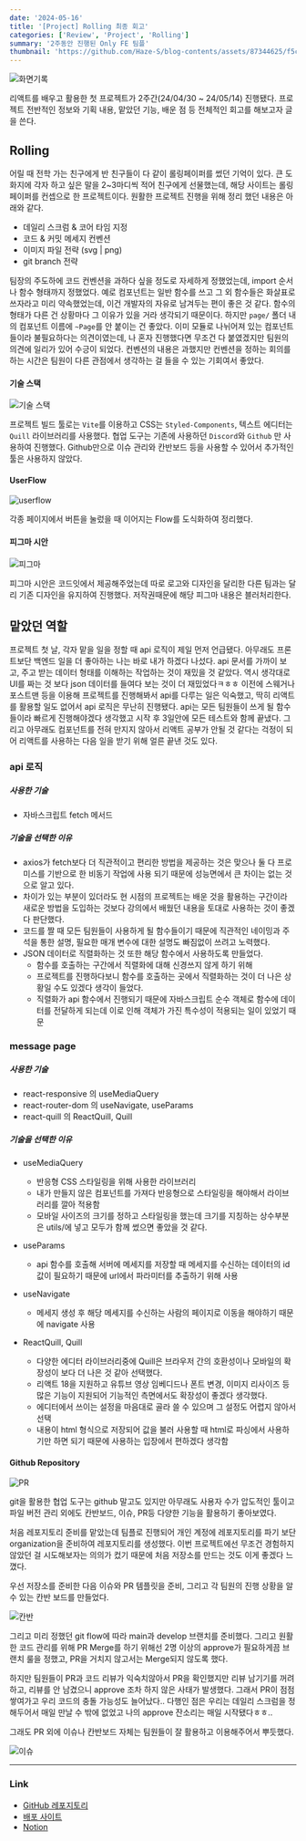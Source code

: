```yaml
---
date: '2024-05-16'
title: '[Project] Rolling 최종 회고'
categories: ['Review', 'Project', 'Rolling']
summary: '2주동안 진행된 Only FE 팀플'
thumbnail: 'https://github.com/Haze-S/blog-contents/assets/87344625/f5c72814-b435-4565-83b1-ed87b535aaae'
---
```


![화면기록](https://github.com/part2-8team/Rolling/assets/87344625/0b0b1a98-455e-41e2-b90d-1af25da88487)

리액트를 배우고 활용한 첫 프로젝트가 2주간(24/04/30 ~ 24/05/14) 진행됐다. 프로젝트 전반적인 정보와 기획 내용, 맡았던 기능, 배운 점 등 전체적인 회고를 해보고자 글을 쓴다.

## Rolling

어릴 때 전학 가는 친구에게 반 친구들이 다 같이 롤링페이퍼를 썼던 기억이 있다. 큰 도화지에 각자 하고 싶은 말을 2~3마디씩 적어 친구에게 선물했는데, 해당 사이트는 롤링페이퍼를 컨셉으로 한 프로젝트이다.
원활한 프로젝트 진행을 위해 정리 했던 내용은 아래와 같다.

- 데일리 스크럼 & 코어 타임 지정
- 코드 & 커밋 메세지 컨벤션
- 이미지 파일 전략 (svg | png)
- git branch 전략

팀장의 주도하에 코드 컨벤션을 과하다 싶을 정도로 자세하게 정했었는데, import 순서나 함수 형태까지 정했었다. 예로 컴포넌트는 일반 함수를 쓰고 그 외 함수들은 화살표로 쓰자라고 미리 약속했었는데, 이건 개발자의 자유로 남겨두는 편이 좋은 것 같다. 함수의 형태가 다른 건 상황마다 그 이유가 있을 거라 생각되기 때문이다.
하지만 `page/` 폴더 내의 컴포넌트 이름에 `~Page`를 안 붙이는 건 좋았다. 이미 모듈로 나뉘어져 있는 컴포넌트들이라 불필요하다는 의견이였는데, 나 혼자 진행했다면 무조건 다 붙였겠지만 팀원의 의견에 일리가 있어 수긍이 되었다. 컨벤션의 내용은 과했지만 컨벤션을 정하는 회의를 하는 시간은 팀원이 다른 관점에서 생각하는 걸 들을 수 있는 기회여서 좋았다.

#### 기술 스택

![기술 스택](https://github.com/Haze-S/blog-contents/assets/87344625/9b752839-f3d1-4e32-b054-0e22cb90f4ce)

프로젝트 빌드 툴로는 `Vite`를 이용하고 CSS는 `Styled-Components`, 텍스트 에디터는 `Quill` 라이브러리를 사용했다. 협업 도구는 기존에 사용하던 `Discord`와 `Github` 만 사용하여 진행했다. Github만으로 이슈 관리와 칸반보드 등을 사용할 수 있어서 추가적인 툴은 사용하지 않았다.

#### UserFlow

![userflow](https://github.com/Haze-S/blog-contents/assets/87344625/4bd4102d-a7e2-4ed9-ae96-a71443f4fdde)

각종 페이지에서 버튼을 눌렀을 때 이어지는 Flow를 도식화하여 정리했다.

#### 피그마 시안

![피그마](https://github.com/Haze-S/blog-contents/assets/87344625/47a24cb1-9a52-4b34-a894-b1f24e7057a3)

피그마 시안은 코드잇에서 제공해주었는데 따로 로고와 디자인을 달리한 다른 팀과는 달리 기존 디자인을 유지하여 진행했다. 저작권때문에 해당 피그마 내용은 블러처리한다.

## 맡았던 역할

프로젝트 첫 날, 각자 맡을 일을 정할 때 api 로직이 제일 먼저 언급됐다. 아무래도 프론트보단 백엔드 일을 더 좋아하는 나는 바로 내가 하겠다 나섰다. api 문서를 가까이 보고, 주고 받는 데이터 형태를 이해하는 작업하는 것이 재밌을 것 같았다. 역시 생각대로 UI를 짜는 것 보다 json 데이터를 들여다 보는 것이 더 재밌었다ㅋㅎㅎ 이전에 스웨거나 포스트맨 등을 이용해 프로젝트를 진행해봐서 api를 다루는 일은 익숙했고, 딱히 리액트를 활용할 일도 없어서 api 로직은 무난히 진행됐다.
api는 모든 팀원들이 쓰게 될 함수들이라 빠르게 진행해야겠다 생각했고 시작 후 3일안에 모든 테스트와 함께 끝냈다. 그리고 아무래도 컴포넌트를 전혀 만지지 않아서 리액트 공부가 안될 것 같다는 걱정이 되어 리액트를 사용하는 다음 일을 받기 위해 얼른 끝낸 것도 있다.

### api 로직

##### 사용한 기술

- 자바스크립트 fetch 메서드

##### 기술을 선택한 이유

- axios가 fetch보다 더 직관적이고 편리한 방법을 제공하는 것은 맞으나 둘 다 프로미스를 기반으로 한 비동기 작업에 사용 되기 때문에 성능면에서 큰 차이는 없는 것으로 알고 있다.
- 차이가 있는 부분이 있더라도 현 시점의 프로젝트는 배운 것을 활용하는 구간이라 새로운 방법을 도입하는 것보다 강의에서 배웠던 내용을 토대로 사용하는 것이 좋겠다 판단했다.
- 코드를 짤 때 모든 팀원들이 사용하게 될 함수들이기 때문에 직관적인 네이밍과 주석을 통한 설명, 필요한 매개 변수에 대한 설명도 빠짐없이 쓰려고 노력했다.
- JSON 데이터로 직렬화하는 것 또한 해당 함수에서 사용하도록 만들었다.
  - 함수를 호출하는 구간에서 직렬화에 대해 신경쓰지 않게 하기 위해
  - 프로젝트를 진행하다보니 함수를 호출하는 곳에서 직렬화하는 것이 더 나은 상황일 수도 있겠다 생각이 들었다.
  - 직렬화가 api 함수에서 진행되기 때문에 자바스크립트 순수 객체로 함수에 데이터를 전달하게 되는데 이로 인해 객체가 가진 특수성이 적용되는 일이 있었기 때문

### message page

##### 사용한 기술

- react-responsive 의 useMediaQuery
- react-router-dom 의 useNavigate, useParams
- react-quill 의 ReactQuill, Quill

##### 기술을 선택한 이유

- useMediaQuery

  - 반응형 CSS 스타일링을 위해 사용한 라이브러리
  - 내가 만들지 않은 컴포넌트를 가져다 반응형으로 스타일링을 해야해서 라이브러리를 깔아 적용함
  - 모바일 사이즈의 크기를 정하고 스타일링을 했는데 크기를 지칭하는 상수부분은 utils/에 넣고 모두가 함께 썼으면 좋았을 것 같다.

- useParams

  - api 함수를 호출해 서버에 메세지를 저장할 때 메세지를 수신하는 데이터의 id값이 필요하기 때문에 url에서 파라미터를 추출하기 위해 사용

- useNavigate

  - 메세지 생성 후 해당 메세지를 수신하는 사람의 페이지로 이동을 해야하기 때문에 navigate 사용

- ReactQuill, Quill
  - 다양한 에디터 라이브러리중에 Quill은 브라우저 간의 호환성이나 모바일의 확장성이 보다 더 나은 것 같아 선택했다.
  - 리액트 18을 지원하고 유튜브 영상 임베디드나 폰트 변경, 이미지 리사이즈 등 많은 기능이 지원되어 기능적인 측면에서도 확장성이 좋겠다 생각했다.
  - 에디터에서 쓰이는 설정을 마음대로 골라 쓸 수 있으며 그 설정도 어렵지 않아서 선택
  - 내용이 html 형식으로 저장되어 값을 불러 사용할 때 html로 파싱에서 사용하기만 하면 되기 때문에 사용하는 입장에서 편하겠다 생각함

#### Github Repository

![PR](https://github.com/Haze-S/blog-contents/assets/87344625/9fd8fb1c-58c1-44d9-95de-875044907328)

git을 활용한 협업 도구는 github 말고도 있지만 아무래도 사용자 수가 압도적인 툴이고 파일 버전 관리 외에도 칸반보드, 이슈, PR등 다양한 기능을 활용하기 좋아보였다.

처음 레포지토리 준비를 맡았는데 팀플로 진행되어 개인 계정에 레포지토리를 파기 보단 organization을 준비하여 레포지토리를 생성했다. 이번 프로젝트에선 무조건 경험하지 않았던 걸 시도해보자는 의의가 컸기 때문에 처음 저장소를 만드는 것도 이게 좋겠다 느꼈다.

우선 저장소를 준비한 다음 이슈와 PR 템플릿을 준비, 그리고 각 팀원의 진행 상황을 알 수 있는 칸반 보드를 만들었다.

![칸반](https://github.com/Haze-S/blog-contents/assets/87344625/565ffa33-2bca-4086-b1a1-ab00b8e47b57)

그리고 미리 정했던 git flow에 따라 main과 develop 브랜치를 준비했다. 그리고 원활한 코드 관리를 위해 PR Merge를 하기 위해선 2명 이상의 approve가 필요하게끔 브랜치 룰을 정했고, PR을 거치지 않고서는 Merge되지 않도록 했다.

하지만 팀원들이 PR과 코드 리뷰가 익숙치않아서 PR을 확인했지만 리뷰 남기기를 꺼려하고, 리뷰를 안 남겼으니 approve 조차 하지 않은 사태가 발생했다. 그래서 PR이 점점 쌓여가고 우리 코드의 충돌 가능성도 늘어났다.. 다행인 점은 우리는 데일리 스크럼을 정해두어서 매일 만날 수 밖에 없었고 나의 approve 잔소리는 매일 시작됐다ㅎㅎ..

그래도 PR 외에 이슈나 칸반보드 자체는 팀원들이 잘 활용하고 이용해주어서 뿌듯했다.

![이슈](https://github.com/Haze-S/blog-contents/assets/87344625/7e96048a-3860-4939-9577-752346360137)

---

### Link

- [GitHub 레포지토리](https://github.com/part2-8team/Rolling)
- [배포 사이트](https://rolling-hxd1.vercel.app/)
- [Notion](https://flint-spark-534.notion.site/part2-8-349e36971d49473e8d2f44ab9137f6ed?pvs=4)
